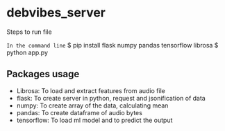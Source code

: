 # debvibes_server

Steps to run file

`In the command line`
$ pip install flask numpy pandas tensorflow librosa
$ python app.py

## Packages usage
- Librosa: To load and extract features from audio file
- flask: To create server in python, request and jsonification of data
- numpy: To create array of the data, calculating mean
- pandas: To create dataframe of audio bytes
- tensorflow: To load ml model and to predict the output
     
